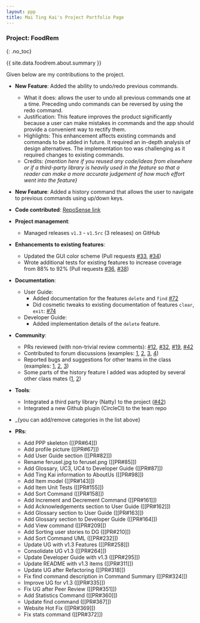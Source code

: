 ```yaml
---
layout: ppp
title: Mai Ting Kai's Project Portfolio Page
---
```


<!-- markdownlint-disable-next-line blanks-around-headers -->
### Project: FoodRem
{: .no_toc}

<!-- markdownlint-disable-next-line proper-names -->
{{ site.data.foodrem.about.summary }}

Given below are my contributions to the project.

* **New Feature**: Added the ability to undo/redo previous commands.

  * What it does: allows the user to undo all previous commands one at a time. Preceding undo commands can be reversed by using the redo command.
  * Justification: This feature improves the product significantly because a user can make mistakes in commands and the app should provide a convenient way to rectify them.
  * Highlights: This enhancement affects existing commands and commands to be added in future. It required an in-depth analysis of design alternatives. The implementation too was challenging as it required changes to existing commands.
  * Credits: _{mention here if you reused any code/ideas from elsewhere or if a third-party library is heavily used in the feature so that a reader can make a more accurate judgement of how much effort went into the feature}_

* **New Feature**: Added a history command that allows the user to navigate to previous commands using up/down keys.

* **Code contributed**: [RepoSense link]()

* **Project management**:

  * Managed releases `v1.3` - `v1.5rc` (3 releases) on GitHub

* **Enhancements to existing features**:

  * Updated the GUI color scheme (Pull requests [\#33](), [\#34]())
  * Wrote additional tests for existing features to increase coverage from 88% to 92% (Pull requests [\#36](), [\#38]())

* **Documentation**:

  * User Guide:
    * Added documentation for the features `delete` and `find` [\#72]()
    * Did cosmetic tweaks to existing documentation of features `clear`, `exit`: [\#74]()
  * Developer Guide:
    * Added implementation details of the `delete` feature.

* **Community**:

  * PRs reviewed (with non-trivial review comments): [\#12](), [\#32](), [\#19](), [\#42]()
  * Contributed to forum discussions (examples: [1](), [2](), [3](), [4]())
  * Reported bugs and suggestions for other teams in the class (examples: [1](), [2](), [3]())
  * Some parts of the history feature I added was adopted by several other class mates ([1](), [2]())

* **Tools**:
  * Integrated a third party library (Natty) to the project ([\#42]())
  * Integrated a new Github plugin (CircleCI) to the team repo
* \_{you can add/remove categories in the list above}

* **PRs**:
  * Add PPP skeleton ([[PR#64]])
  * Add profile picture ([[PR#67]])
  * Add User Guide section ([[PR#82]])
  * Rename ferusel.jpg to ferusel.png ([[PR#85]])
  * Add Glossary, UC3, UC4 to Developer Guide ([[PR#87]])
  * Add Ting Kai information to AboutUs ([[PR#98]])
  * Add Item model ([[PR#143]])
  * Add Item Unit Tests ([[PR#155]])
  * Add Sort Command ([[PR#158]])
  * Add Increment and Decrement Command ([[PR#161]])
  * Add Acknowledgements section to User Guide ([[PR#162]])
  * Add Glossary section to User Guide ([[PR#163]])
  * Add Glossary section to Developer Guide ([[PR#164]])
  * Add View command ([[PR#209]])
  * Add Sorting user stories to DG ([[PR#210]])
  * Add Sort Command UML ([[PR#232]])
  * Update UG with v1.3 Features ([[PR#258]])
  * Consolidate UG v1.3 ([[PR#264]])
  * Update Developer Guide with v1.3  ([[PR#295]])
  * Update README with v1.3 items ([[PR#311]])
  * Update UG after Refactoring ([[PR#318]])
  * Fix find command description in Command Summary ([[PR#324]])
  * Improve UG for v1.3 ([[PR#335]])
  * Fix UG after Peer Review ([[PR#351]])
  * Add Statistics Command ([[PR#360]])
  * Update find command ([[PR#367]])
  * Website Hot Fix ([[PR#369]])
  * Fix stats command ([[PR#372]])
